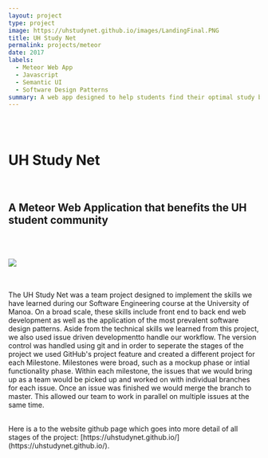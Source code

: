 ```yaml
---
layout: project
type: project
image: https://uhstudynet.github.io/images/LandingFinal.PNG
title: UH Study Net
permalink: projects/meteor
date: 2017
labels:
  - Meteor Web App
  - Javascript
  - Semantic UI
  - Software Design Patterns
summary: A web app designed to help students find their optimal study buddies on campus. 
---
```


<br><br>

# UH Study Net

<br>

## A Meteor Web Application that benefits the UH student community
<br><br>

<div class="ui image">
  <img class="ui centered image" src="https://uhstudynet.github.io/images/LandingFinal.PNG">
</div>

<br><br>
The UH Study Net was a team project designed to implement the skills we have learned during our Software Engineering course at the University of Manoa. On a broad scale, these skills include front end to back end web development as well as the application of the most prevalent software design patterns. Aside from the technical skills we learned from this project, we also used issue driven developmentto handle our workflow. The version control was handled using git and in order to seperate the stages of the project we used GitHub's project feature and created a different project for each Milestone. Milestones were broad, such as a mockup phase or intial functionality phase. Within each milestone, the issues that we would bring up as a team would be picked up and worked on with individual branches for each issue. Once an issue was finished we would merge the branch to master. This allowed our team to work in parallel on multiple issues at the same time. 

<br> 
Here is a to the website github page which goes into more detail of all stages of the project: [https://uhstudynet.github.io/](https://uhstudynet.github.io/). 




